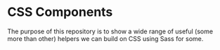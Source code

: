 # CSS Components

The purpose of this repository is to show a wide range of useful (some more than other) helpers we can build on CSS 
using Sass for some.